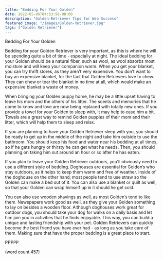 ```yaml
---
title: "Bedding For Your Golden"
date: 2022-05-06T04:53:58-08:00
description: "Golden-Retriever Tips for Web Success"
featured_image: "/images/Golden-Retriever.jpg"
tags: ["Golden Retriever"]
---
```


Bedding For Your Golden

Bedding for your Golden Retriever is very important, as this is where he will be spending quite a bit of time - especially at night.  The ideal bedding for your Golden should be a natural fiber, such as wool, as wool absorbs most moisture and will keep your companion warm.  When you get your blanket, you can try thrift stores, as they aren’t very expensive.  You don’t want to buy an expensive blanket, for the fact that Golden Retrievers love to chew.  They can chew or tear the blanket in no time at all, which would make an expensive blanket a waste of money.

When bringing your Golden puppy home, he may be a little upset having to leave his mom and the others of his litter.  The scents and memories that he come to know and love are now being replaced with totally new ones.  If you provide a towel for your Golden to sleep with, it may help to ease him a bit.  Towels are a great way to remind Golden puppies of their mom and their litter, which will help them to sleep and relax.

If you are planning to have your Golden Retriever sleep with you, you should be ready to get up in the middle of the night and take him outside to use the bathroom.  You should keep his food and water near his bedding at all times, so if he gets hungry or thirsty he can get what he needs.  Then, you should planning on taking him out around an hour or so after he has eaten.

If you plan to leave your Golden Retriever outdoors, you’ll obviously need to use a different style of bedding.  Doghouses are essential for Golden’s who stay outdoors, as it helps to keep them warm and free of weather.  Inside of the doghouse on the other hand, most people tend to use straw so the Golden can make a bed out of it.  You can also use a blanket or quilt as well, so that your Golden can wrap himself up in it should he get cold.

You can also use wooden shavings as well, as most Golden’s tend to like them.  Newspapers work good as well, as they give your Golden something to lay on besides a wooden floor.  Although doghouses work great for outdoor dogs, you should take your dog for walks on a daily basis and let him join you in activities that he finds enjoyable.  This way, you can build a unique and lasting friendship with your pet.  Golden Retrievers can quickly become the best friend you have ever had - as long as you take care of them.  Making sure that have the proper bedding is a great place to start.

PPPPP

(word count 457)
